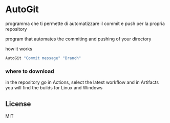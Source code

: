 # AutoGit

programma che ti permette di automatizzare il commit e push per la propria repository

program that automates the commiting and pushing of your directory

how it works

```sh
AutoGit "Commit message" "Branch"
```

### where to download

in the repository go in Actions, select the latest workflow and in Artifacts you will find the builds for Linux and Windows

## License

MIT